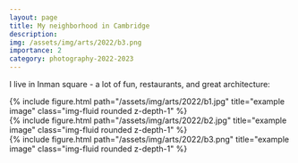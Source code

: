 ```yaml
---
layout: page
title: My neighborhood in Cambridge
description: 
img: /assets/img/arts/2022/b3.png
importance: 2
category: photography-2022-2023
---
```


I live in Inman square - a lot of fun, restaurants, and great architecture:
<div class="row">
      {% include figure.html path="/assets/img/arts/2022/b1.jpg" title="example image" class="img-fluid rounded z-depth-1" %}
</div>

<div class="row">
      {% include figure.html path="/assets/img/arts/2022/b2.jpg" title="example image" class="img-fluid rounded z-depth-1" %}
</div>

<div class="row">
      {% include figure.html path="/assets/img/arts/2022/b3.png" title="example image" class="img-fluid rounded z-depth-1" %}
</div>
